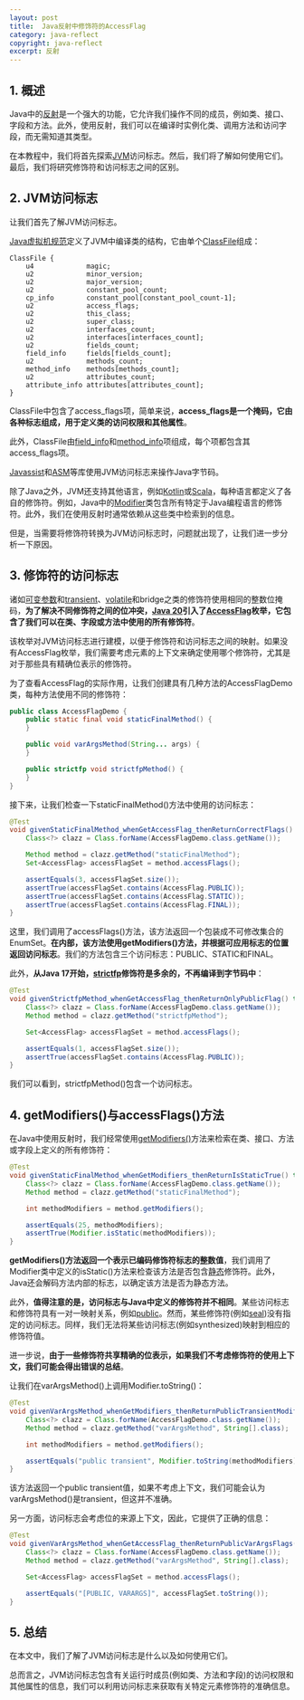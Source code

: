 ```yaml
---
layout: post
title:  Java反射中修饰符的AccessFlag
category: java-reflect
copyright: java-reflect
excerpt: 反射
---
```


## 1. 概述

Java中的[反射](https://www.baeldung.com/java-reflection)是一个强大的功能，它允许我们操作不同的成员，例如类、接口、字段和方法。此外，使用反射，我们可以在编译时实例化类、调用方法和访问字段，而无需知道其类型。

在本教程中，我们将首先探索[JVM](https://www.baeldung.com/jvm-series)访问标志。然后，我们将了解如何使用它们。最后，我们将研究修饰符和访问标志之间的区别。

## 2. JVM访问标志

让我们首先了解JVM访问标志。

[Java虚拟机规范](https://docs.oracle.com/javase/specs/jvms/se22/html/)定义了JVM中编译类的结构，它由单个[ClassFile](https://docs.oracle.com/javase/specs/jvms/se22/html/jvms-4.html#jvms-4.1)组成：

```text
ClassFile {
    u4             magic;
    u2             minor_version;
    u2             major_version;
    u2             constant_pool_count;
    cp_info        constant_pool[constant_pool_count-1];
    u2             access_flags;
    u2             this_class;
    u2             super_class;
    u2             interfaces_count;
    u2             interfaces[interfaces_count];
    u2             fields_count;
    field_info     fields[fields_count];
    u2             methods_count;
    method_info    methods[methods_count];
    u2             attributes_count;
    attribute_info attributes[attributes_count];
}
```

ClassFile中包含了access_flags项，简单来说，**access_flags是一个掩码，它由各种标志组成，用于定义类的访问权限和其他属性**。

此外，ClassFile由[field_info](https://docs.oracle.com/javase/specs/jvms/se22/html/jvms-4.html#jvms-4.5)和[method_info](https://docs.oracle.com/javase/specs/jvms/se22/html/jvms-4.html#jvms-4.6)项组成，每个项都包含其access_flags项。

[Javassist](https://www.baeldung.com/javassist)和[ASM](https://www.baeldung.com/java-asm)等库使用JVM访问标志来操作Java字节码。

除了Java之外，JVM还支持其他语言，例如[Kotlin](https://www.baeldung.com/kotlin/kotlin-overview)或[Scala](https://www.baeldung.com/scala/scala-basics-tutorial)，每种语言都定义了各自的修饰符。例如，Java中的[Modifier](https://docs.oracle.com/en%2Fjava%2Fjavase%2F22%2Fdocs%2Fapi%2F%2F/java.base/java/lang/reflect/Modifier.html)类包含所有特定于Java编程语言的修饰符。此外，我们在使用反射时通常依赖从这些类中检索到的信息。

但是，当需要将修饰符转换为JVM访问标志时，问题就出现了，让我们进一步分析一下原因。

## 3. 修饰符的访问标志

诸如[可变参数](https://www.baeldung.com/java-varargs)和[transient](https://www.baeldung.com/java-transient-keyword)、[volatile](https://www.baeldung.com/java-volatile)和bridge之类的修饰符使用相同的整数位掩码，**为了解决不同修饰符之间的位冲突，[Java 20](https://www.baeldung.com/java-20-new-features)引入了[AccessFlag](https://docs.oracle.com/en%2Fjava%2Fjavase%2F22%2Fdocs%2Fapi%2F%2F/java.base/java/lang/reflect/AccessFlag.html)枚举，它包含了我们可以在类、字段或方法中使用的所有修饰符**。

该枚举对JVM访问标志进行建模，以便于修饰符和访问标志之间的映射。如果没有AccessFlag枚举，我们需要考虑元素的上下文来确定使用哪个修饰符，尤其是对于那些具有精确位表示的修饰符。

为了查看AccessFlag的实际作用，让我们创建具有几种方法的AccessFlagDemo类，每种方法使用不同的修饰符：

```java
public class AccessFlagDemo {
    public static final void staticFinalMethod() {
    }

    public void varArgsMethod(String... args) {
    }

    public strictfp void strictfpMethod() {
    }
}
```

接下来，让我们检查一下staticFinalMethod()方法中使用的访问标志：

```java
@Test
void givenStaticFinalMethod_whenGetAccessFlag_thenReturnCorrectFlags() throws Exception {
    Class<?> clazz = Class.forName(AccessFlagDemo.class.getName());

    Method method = clazz.getMethod("staticFinalMethod");
    Set<AccessFlag> accessFlagSet = method.accessFlags();

    assertEquals(3, accessFlagSet.size());
    assertTrue(accessFlagSet.contains(AccessFlag.PUBLIC));
    assertTrue(accessFlagSet.contains(AccessFlag.STATIC));
    assertTrue(accessFlagSet.contains(AccessFlag.FINAL));
}
```

这里，我们调用了accessFlags()方法，该方法返回一个包装成不可修改集合的EnumSet。**在内部，该方法使用getModifiers()方法，并根据可应用标志的位置返回访问标志**。我们的方法包含三个访问标志：PUBLIC、STATIC和FINAL。

此外，**从Java 17开始，[strictfp](https://www.baeldung.com/java-strictfp)修饰符是多余的，不再编译到字节码中**：

```java
@Test
void givenStrictfpMethod_whenGetAccessFlag_thenReturnOnlyPublicFlag() throws Exception {
    Class<?> clazz = Class.forName(AccessFlagDemo.class.getName());
    Method method = clazz.getMethod("strictfpMethod");

    Set<AccessFlag> accessFlagSet = method.accessFlags();

    assertEquals(1, accessFlagSet.size());
    assertTrue(accessFlagSet.contains(AccessFlag.PUBLIC));
}
```

我们可以看到，strictfpMethod()包含一个访问标志。

## 4. getModifiers()与accessFlags()方法

在Java中使用反射时，我们经常使用[getModifiers()](https://www.baeldung.com/java-reflection#3-class-modifiers)方法来检索在类、接口、方法或字段上定义的所有修饰符：

```java
@Test
void givenStaticFinalMethod_whenGetModifiers_thenReturnIsStaticTrue() throws Exception {
    Class<?> clazz = Class.forName(AccessFlagDemo.class.getName());
    Method method = clazz.getMethod("staticFinalMethod");

    int methodModifiers = method.getModifiers();

    assertEquals(25, methodModifiers);
    assertTrue(Modifier.isStatic(methodModifiers));
}
```

**getModifiers()方法返回一个表示已编码修饰符标志的整数值**，我们调用了Modifier类中定义的isStatic()方法来检查该方法是否包含[静态](https://www.baeldung.com/java-static)修饰符。此外，Java还会解码方法内部的标志，以确定该方法是否为静态方法。

此外，**值得注意的是，访问标志与Java中定义的修饰符并不相同**。某些访问标志和修饰符具有一对一映射关系，例如[public](https://www.baeldung.com/java-public-keyword)。然而，某些修饰符(例如[seal](https://www.baeldung.com/java-sealed-classes-interfaces))没有指定的访问标志。同样，我们无法将某些访问标志(例如synthesized)映射到相应的修饰符值。

进一步说，**由于一些修饰符共享精确的位表示，如果我们不考虑修饰符的使用上下文，我们可能会得出错误的总结**。

让我们在varArgsMethod()上调用Modifier.toString()：

```java
@Test
void givenVarArgsMethod_whenGetModifiers_thenReturnPublicTransientModifiers() throws Exception {
    Class<?> clazz = Class.forName(AccessFlagDemo.class.getName());
    Method method = clazz.getMethod("varArgsMethod", String[].class);

    int methodModifiers = method.getModifiers();

    assertEquals("public transient", Modifier.toString(methodModifiers));
}
```

该方法返回一个public transient值，如果不考虑上下文，我们可能会认为varArgsMethod()是transient，但这并不准确。

另一方面，访问标志会考虑位的来源上下文，因此，它提供了正确的信息：

```java
@Test
void givenVarArgsMethod_whenGetAccessFlag_thenReturnPublicVarArgsFlags() throws Exception {
    Class<?> clazz = Class.forName(AccessFlagDemo.class.getName());
    Method method = clazz.getMethod("varArgsMethod", String[].class);

    Set<AccessFlag> accessFlagSet = method.accessFlags();

    assertEquals("[PUBLIC, VARARGS]", accessFlagSet.toString());
}
```

## 5. 总结

在本文中，我们了解了JVM访问标志是什么以及如何使用它们。

总而言之，JVM访问标志包含有关运行时成员(例如类、方法和字段)的访问权限和其他属性的信息，我们可以利用访问标志来获取有关特定元素修饰符的准确信息。